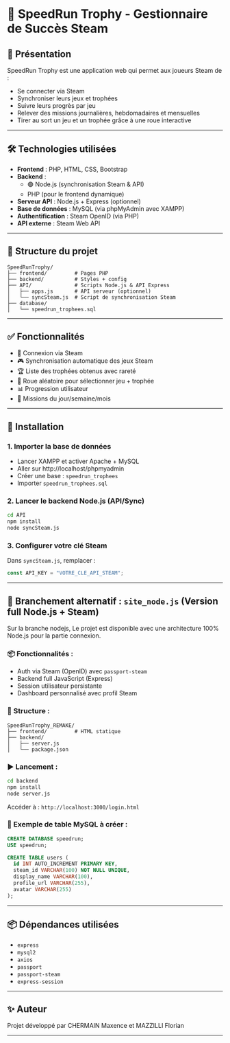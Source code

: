 # 🏁 SpeedRun Trophy - Gestionnaire de Succès Steam

## 📌 Présentation

SpeedRun Trophy est une application web qui permet aux joueurs Steam de :

- Se connecter via Steam
- Synchroniser leurs jeux et trophées
- Suivre leurs progrès par jeu
- Relever des missions journalières, hebdomadaires et mensuelles
- Tirer au sort un jeu et un trophée grâce à une roue interactive

---

## 🛠️ Technologies utilisées

- **Frontend** : PHP, HTML, CSS, Bootstrap
- **Backend** :
  - 🟢 Node.js (synchronisation Steam & API)
  - PHP (pour le frontend dynamique)
- **Serveur API** : Node.js + Express (optionnel)
- **Base de données** : MySQL (via phpMyAdmin avec XAMPP)
- **Authentification** : Steam OpenID (via PHP)
- **API externe** : Steam Web API

---

## 📁 Structure du projet

```
SpeedRunTrophy/
├── frontend/         # Pages PHP
├── backend/          # Styles + config
├── API/              # Scripts Node.js & API Express
│   ├── apps.js       # API serveur (optionnel)
│   └── syncSteam.js  # Script de synchronisation Steam
├── database/
│   └── speedrun_trophees.sql
```

---

## ✅ Fonctionnalités

- 🔐 Connexion via Steam
- 🎮 Synchronisation automatique des jeux Steam
- 🏆 Liste des trophées obtenus avec rareté
- 🎡 Roue aléatoire pour sélectionner jeu + trophée
- 📊 Progression utilisateur
- 🎯 Missions du jour/semaine/mois

---

## 🔧 Installation

### 1. Importer la base de données

- Lancer XAMPP et activer Apache + MySQL
- Aller sur http://localhost/phpmyadmin
- Créer une base : `speedrun_trophees`
- Importer `speedrun_trophees.sql`

### 2. Lancer le backend Node.js (API/Sync)

```bash
cd API
npm install
node syncSteam.js
```

### 3. Configurer votre clé Steam

Dans `syncSteam.js`, remplacer :

```js
const API_KEY = "VOTRE_CLE_API_STEAM";
```

---

## 🚀 Branchement alternatif : `site_node.js` (Version full Node.js + Steam)

Sur la branche nodejs, Le projet est disponible avec une architecture 100% Node.js pour la partie connexion.

### 📦 Fonctionnalités :

- Auth via Steam (OpenID) avec `passport-steam`
- Backend full JavaScript (Express)
- Session utilisateur persistante
- Dashboard personnalisé avec profil Steam

### 📁 Structure :

```
SpeedRunTrophy_REMAKE/
├── frontend/         # HTML statique
├── backend/
│   ├── server.js
│   └── package.json
```

### ▶️ Lancement :

```bash
cd backend
npm install
node server.js
```

Accéder à : `http://localhost:3000/login.html`

### 🔐 Exemple de table MySQL à créer :

```sql
CREATE DATABASE speedrun;
USE speedrun;

CREATE TABLE users (
  id INT AUTO_INCREMENT PRIMARY KEY,
  steam_id VARCHAR(100) NOT NULL UNIQUE,
  display_name VARCHAR(100),
  profile_url VARCHAR(255),
  avatar VARCHAR(255)
);
```

---

## 📦 Dépendances utilisées

- `express`
- `mysql2`
- `axios`
- `passport`
- `passport-steam`
- `express-session`



---

## ✨ Auteur

Projet développé par CHERMAIN Maxence et MAZZILLI Florian 

---

